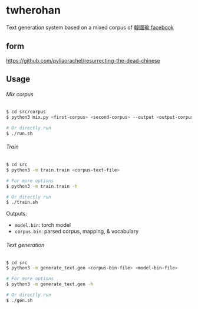 # twherohan



Text generation system based on a mixed corpus of [韓國瑜 facebook](https://www.facebook.com/twherohan/)

## form
https://github.com/pyliaorachel/resurrecting-the-dead-chinese
## Usage

###### Mix corpus

```bash
$ cd src/corpus
$ python3 mix.py <first-corpus> <second-corpus> --output <output-corpus-text-file>

# Or directly run
$ ./run.sh
```

###### Train

```bash
$ cd src
$ python3 -m train.train <corpus-text-file> 

# For more options
$ python3 -m train.train -h

# Or directly run
$ ./train.sh
```

Outputs:

- `model.bin`: torch model
- `corpus.bin`: parsed corpus, mapping, & vocabulary

###### Text generation

```bash
$ cd src
$ python3 -m generate_text.gen <corpus-bin-file> <model-bin-file>

# For more options
$ python3 -m generate_text.gen -h

# Or directly run
$ ./gen.sh
```
